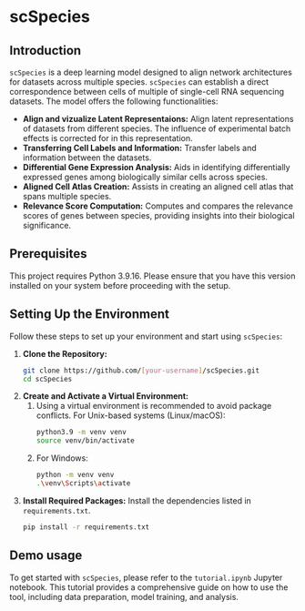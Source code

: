 # scSpecies

## Introduction
`scSpecies` is a deep learning model designed to align network architectures for datasets across multiple species. 
`scSpecies` can establish a direct correspondence between cells of multiple of single-cell RNA sequencing datasets. The model
 offers the following functionalities:

- **Align and vizualize Latent Representaions:** Align latent representations of datasets from different species. The influence of experimental batch effects is corrected for in this representation.
- **Transferring Cell Labels and Information:** Transfer labels and information between the datasets.
- **Differential Gene Expression Analysis:** Aids in identifying differentially expressed genes among biologically similar cells across species.
- **Aligned Cell Atlas Creation:** Assists in creating an aligned cell atlas that spans multiple species.
- **Relevance Score Computation:** Computes and compares the relevance scores of genes between species, providing insights into their biological significance.

## Prerequisites

This project requires Python 3.9.16. Please ensure that you have this version installed on your system before proceeding with the setup.

## Setting Up the Environment

Follow these steps to set up your environment and start using `scSpecies`:

1. **Clone the Repository:**
   ```bash
   git clone https://github.com/[your-username]/scSpecies.git
   cd scSpecies

2. **Create and Activate a Virtual Environment:**
   1. Using a virtual environment is recommended to avoid package conflicts.
      For Unix-based systems (Linux/macOS):
       ```bash
      python3.9 -m venv venv
      source venv/bin/activate

   2. For Windows:
      ```bash
      python -m venv venv
      .\venv\Scripts\activate

3. **Install Required Packages:**
   Install the dependencies listed in `requirements.txt`.
   ```bash
   pip install -r requirements.txt

## Demo usage

To get started with `scSpecies`, please refer to the `tutorial.ipynb` Jupyter notebook. This tutorial provides a comprehensive guide on how to use the tool, including data preparation, model training, and analysis.  
